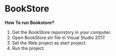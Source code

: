 # BookStore
**How To run Bookstore?**
1. Get the BookStore reporistory in your computer.
2. Open BookStore.sln file in Visual Studio 2017.
3. Set the Web project as start project.
4. Run the project.
